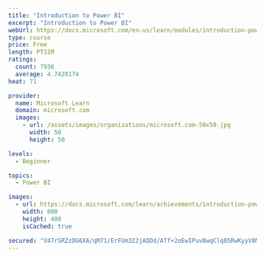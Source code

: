 ```yaml
---
title: "Introduction to Power BI"
excerpt: "Introduction to Power BI"
webUrl: https://docs.microsoft.com/en-us/learn/modules/introduction-power-bi/
type: course
price: Free
length: PT31M
ratings:
  count: 7936
  average: 4.7428174
heat: 71

provider:
  name: Microsoft Learn
  domain: microsoft.com
  images:
    - url: /assets/images/organizations/microsoft.com-50x50.jpg
      width: 50
      height: 50

levels:
  - Beginner

topics:
  - Power BI

images:
  - url: https://docs.microsoft.com/learn/achievements/introduction-power-bi-social.png
    width: 800
    height: 400
    isCached: true

secured: "V47rSRZzDG6XA/qM71/ErFUm322jAQDd/ATf+2oEwIPuvBwqClq05RwKyyV8Ml4nkFWRcknNXYdbnyN9v7P7tRwisNCDDZ/EixZpx0mDh0l03Ga76WSIKCTv1X1LawXlbgTMAqWSG6Fg97eFcFz1ZzjTksZLUyeV7faPgch6y7zziSuuYD951F3gCI9DXLERK/Ed3zGFdL7+3488GnYDRi9m9LZDfbtRP5cC9ijqM5l/fG0BfV0Bk5ktwD6Al+rGmrZIaXL3Ic3aeu8PoLZ1R/+qIDdsPYr0cKtGk4p9sxlgbNBsZ+HMtZZB/4yfqHP8IyI9rUT+FGRbpQEOWvN8B3NCDZjOXj0isnaWSaXDf7gICnFhpPScImpz9FyasQ0Yu/ydClGDjM0qmeC7XP/ylj0GzDPFjsHxXlftzCTl+ng=;3MP6+YjmdtPDaDP1Q/O+1A=="
---
```


